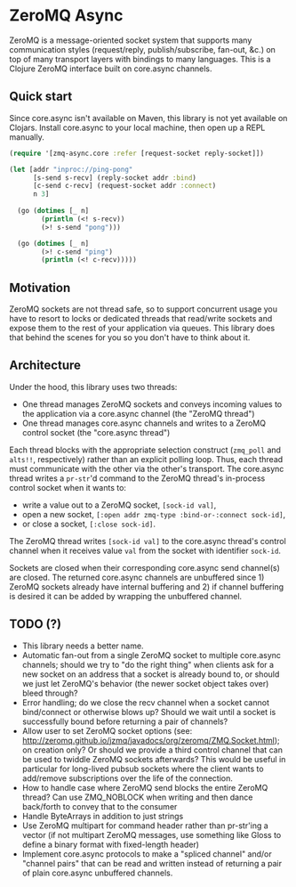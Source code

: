 # ZeroMQ Async

ZeroMQ is a message-oriented socket system that supports many communication styles (request/reply, publish/subscribe, fan-out, &c.) on top of many transport layers with bindings to many languages.
This is a Clojure ZeroMQ interface built on core.async channels.

## Quick start

Since core.async isn't available on Maven, this library is not yet available on Clojars.
Install core.async to your local machine, then open up a REPL manually.

```clojure
(require '[zmq-async.core :refer [request-socket reply-socket]])

(let [addr "inproc://ping-pong"
      [s-send s-recv] (reply-socket addr :bind)
      [c-send c-recv] (request-socket addr :connect)
      n 3]
      
  (go (dotimes [_ n]
        (println (<! s-recv))
        (>! s-send "pong")))

  (go (dotimes [_ n]
        (>! c-send "ping")
        (println (<! c-recv)))))
```

## Motivation

ZeroMQ sockets are not thread safe, so to support concurrent usage you have to resort to locks or dedicated threads that read/write sockets and expose them to the rest of your application via queues.
This library does that behind the scenes for you so you don't have to think about it.

## Architecture

Under the hood, this library uses two threads:

+ One thread manages ZeroMQ sockets and conveys incoming values to the application via a core.async channel (the "ZeroMQ thread")
+ One thread manages core.async channels and writes to a ZeroMQ control socket (the "core.async thread")

Each thread blocks with the appropriate selection construct (`zmq_poll` and `alts!!`, respectively) rather than an explicit polling loop.
Thus, each thread must communicate with the other via the other's transport.
The core.async thread writes a `pr-str`'d command to the ZeroMQ thread's in-process control socket when it wants to:

+ write a value out to a ZeroMQ socket, `[sock-id val]`,
+ open a new socket, `[:open addr zmq-type :bind-or-:connect sock-id]`,
+ or close a socket, `[:close sock-id]`.

The ZeroMQ thread writes `[sock-id val]` to the core.async thread's control channel when it receives value `val` from the socket with identifier `sock-id`.

Sockets are closed when their corresponding core.async send channel(s) are closed.
The returned core.async channels are unbuffered since 1) ZeroMQ sockets already have internal buffering and 2) if channel buffering is desired it can be added by wrapping the unbuffered channel.

## TODO (?)

+ This library needs a better name.
+ Automatic fan-out from a single ZeroMQ socket to multiple core.async channels; should we try to "do the right thing" when clients ask for a new socket on an address that a socket is already bound to, or should we just let ZeroMQ's behavior (the newer socket object takes over) bleed through?
+ Error handling; do we close the recv channel when a socket cannot bind/connect or otherwise blows up? Should we wait until a socket is successfully bound before returning a pair of channels?
+ Allow user to set ZeroMQ socket options (see: http://zeromq.github.io/jzmq/javadocs/org/zeromq/ZMQ.Socket.html); on creation only? Or should we provide a third control channel that can be used to twiddle ZeroMQ sockets afterwards? This would be useful in particular for long-lived pubsub sockets where the client wants to add/remove subscriptions over the life of the connection.
+ How to handle case where ZeroMQ send blocks the entire ZeroMQ thread? Can use ZMQ_NOBLOCK when writing and then dance back/forth to convey that to the consumer
+ Handle ByteArrays in addition to just strings
+ Use ZeroMQ multipart for command header rather than pr-str'ing a vector (if not multipart ZeroMQ messages, use something like Gloss to define a binary format with fixed-length header)
+ Implement core.async protocols to make a "spliced channel" and/or "channel pairs" that can be read and written instead of returning a pair of plain core.async unbuffered channels.

